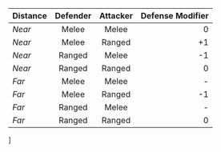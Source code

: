 | Distance     | Defender  | Attacker  | Defense Modifier |
|:-------------|:---------:|:---------:|-----------------:|
| _Near_       | Melee     | Melee     |  0 |
| _Near_       | Melee     | Ranged    | +1 |
| _Near_       | Ranged    | Melee     | -1 |
| _Near_       | Ranged    | Ranged    | 0 |
| _Far_        | Melee     | Melee     | - |
| _Far_        | Melee     | Ranged    | -1 |
| _Far_        | Ranged    | Melee     | - |
| _Far_        | Ranged    | Ranged    | 0 |
]
